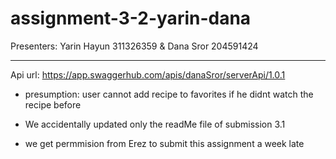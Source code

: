 # assignment-3-2-yarin-dana

Presenters: Yarin Hayun 311326359 & Dana Sror 204591424
____________________________________________

Api url: https://app.swaggerhub.com/apis/danaSror/serverApi/1.0.1

* presumption:
user cannot add recipe to favorites if he didnt watch the recipe before

* We accidentally updated only the readMe file of submission 3.1
* we get permmision from Erez to submit this assignment a week late  


